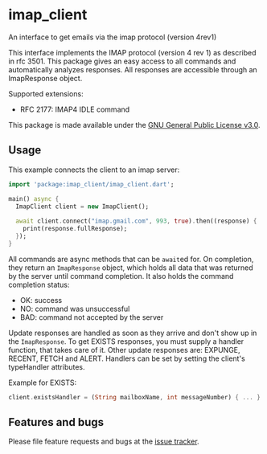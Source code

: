 # imap_client

An interface to get emails via the imap protocol (version 4rev1) 

This interface implements the IMAP protocol (version 4 rev 1) as described in rfc 3501.
This package gives an easy access to all commands and automatically analyzes responses.
All responses are accessible through an ImapResponse object.

Supported extensions:
* RFC 2177: IMAP4 IDLE command

This package is made available under the [GNU General Public License v3.0](https://github.com/michaelspiss/ImapClient/blob/master/LICENSE).

## Usage

This example connects the client to an imap server:

```dart
import 'package:imap_client/imap_client.dart';

main() async {
  ImapClient client = new ImapClient();
  
  await client.connect("imap.gmail.com", 993, true).then((response) {
    print(response.fullResponse);
  });
}
```

All commands are async methods that can be `await`ed for. On completion,
they return an `ImapResponse` object, which holds all data that was returned
by the server until command completion. It also holds the command completion
status:
* OK: success
* NO: command was unsuccessful
* BAD: command not accepted by the server

Update responses are handled as soon as they arrive and don't show up
in the `ImapResponse`. To get EXISTS responses, you must supply a handler
function, that takes care of it. Other update responses are: EXPUNGE,
RECENT, FETCH and ALERT. Handlers can be set by setting the client's
typeHandler attributes.

Example for EXISTS:
```dart
client.existsHandler = (String mailboxName, int messageNumber) { ... }
```

## Features and bugs
Please file feature requests and bugs at the [issue tracker](https://github.com/michaelspiss/ImapClient/issues).
